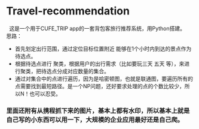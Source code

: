 # Travel-recommendation
   这是一个用于CUFE_TRIP  app的一套背包客旅行推荐系统，用Python搭建。
   思路：
   
 - 首先划定出行范围，通过定位目标位置附近 能够在1个小时内到达的景点作为待选点。
 - 根据待选点进行 聚类，根据用户的出行需求（比如要玩三天 五天 等），来进行聚类，把待选点分成对应数量的集合。
 - 通过对集合中的点进行遍历，因为是哈密顿图，也就是联通图，要遍历所有的点需要找到最短路径。是一个NP问题，还好要求处理的点的个数比较少，所以N！也可以忍受。

### 里面还附有从携程抓下来的图片，基本上都有水印，所以基本上就是自己写的小东西可以用一下，大规模的企业应用最好还是自己爬。
